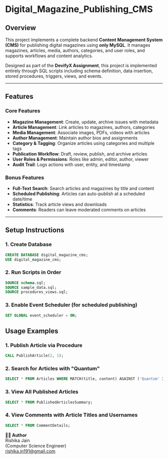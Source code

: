 # Digital_Magazine_Publishing_CMS

## Overview
This project implements a complete backend **Content Management System (CMS)** for publishing digital magazines using **only MySQL**. It manages magazines, articles, media, authors, categories, and user roles, and supports workflows and content analytics.

Designed as part of the **DevifyX Assignment**, this project is implemented entirely through SQL scripts including schema definition, data insertion, stored procedures, triggers, views, and events.

---

## Features

### Core Features
- **Magazine Management**: Create, update, archive issues with metadata
- **Article Management**: Link articles to magazines, authors, categories
- **Media Management**: Associate images, PDFs, videos with articles
- **Author Management**: Maintain author bios and assignments
- **Category & Tagging**: Organize articles using categories and multiple tags
- **Publication Workflow**: Draft, review, publish, and archive articles
- **User Roles & Permissions**: Roles like admin, editor, author, viewer
- **Audit Trail**: Logs actions with user, entity, and timestamp

### Bonus Features
- **Full-Text Search**: Search articles and magazines by title and content
- **Scheduled Publishing**: Articles can auto-publish at a scheduled date/time
- **Statistics**: Track article views and downloads
- **Comments**: Readers can leave moderated comments on articles

---

## Setup Instructions

### 1. Create Database
```sql
CREATE DATABASE digital_magazine_cms;
USE digital_magazine_cms;
```
### 2. Run Scripts in Order
```sql
SOURCE schema.sql;
SOURCE sample_data.sql;
SOURCE procedures_views.sql;
```
### 3. Enable Event Scheduler (for scheduled publishing)
```sql
SET GLOBAL event_scheduler = ON;
```

## Usage Examples
### 1.  Publish Article via Procedure
```sql
CALL PublishArticle(2, 1);
```
### 2. Search for Articles with "Quantum"
```sql
SELECT * FROM Articles WHERE MATCH(title, content) AGAINST ('Quantum' IN NATURAL LANGUAGE MODE);
```
### 3. View All Published Articles
```sql
SELECT * FROM PublishedArticlesSummary;
```
### 4. View Comments with Article Titles and Usernames
```sql
SELECT * FROM CommentDetails;
```
**👩‍💻 Author** <br>
Rishika Jain <br>
(Computer Science Engineer) <br>
rishika.jn191@gmail.com <br>
